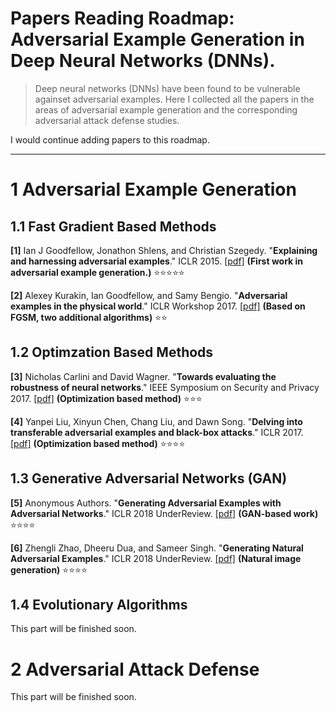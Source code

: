 # Papers Reading Roadmap: Adversarial Example Generation in Deep Neural Networks (DNNs). 

>Deep neural networks (DNNs) have been found to be vulnerable againset adversarial examples. Here I collected all the papers in the areas of adversarial example generation and the corresponding adversarial attack defense studies.

I would continue adding papers to this roadmap.

---------------------------------------

# 1 Adversarial Example Generation

## 1.1 Fast Gradient Based Methods
**[1]** Ian J Goodfellow, Jonathon Shlens, and Christian Szegedy. "**Explaining and harnessing adversarial examples**." ICLR 2015. [[pdf]](https://arxiv.org/pdf/1412.6572.pdf) **(First work in adversarial example generation.)** :star::star::star::star::star:

**[2]** Alexey Kurakin, Ian Goodfellow, and Samy Bengio. "**Adversarial examples in the physical world**." ICLR Workshop 2017. [[pdf]](https://arxiv.org/pdf/1607.02533.pdf) **(Based on FGSM, two additional algorithms)** :star::star:

## 1.2 Optimzation Based Methods
**[3]** Nicholas Carlini and David Wagner. "**Towards evaluating the robustness of neural networks**." IEEE Symposium on Security and Privacy 2017. [[pdf]](https://arxiv.org/pdf/1608.04644.pdf) **(Optimization based method)** :star::star::star:

**[4]** Yanpei Liu, Xinyun Chen, Chang Liu, and Dawn Song. "**Delving into transferable adversarial examples and black-box attacks**." ICLR 2017. [[pdf]](https://arxiv.org/pdf/1608.04644.pdf) **(Optimization based method)** :star::star::star::star:

## 1.3 Generative Adversarial Networks (GAN)
**[5]** Anonymous Authors. "**Generating Adversarial Examples with Adversarial Networks**." ICLR 2018 UnderReview. [[pdf]](https://openreview.net/pdf?id=HknbyQbC-) **(GAN-based work)** :star::star::star::star:

**[6]** Zhengli Zhao, Dheeru Dua, and Sameer Singh. "**Generating Natural Adversarial Examples**." ICLR 2018 UnderReview. [[pdf]](https://arxiv.org/pdf/1710.11342.pdf) **(Natural image generation)** :star::star::star::star:

## 1.4 Evolutionary Algorithms
This part will be finished soon.

# 2 Adversarial Attack Defense

This part will be finished soon.